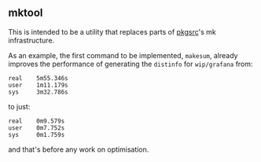 ## mktool

This is intended to be a utility that replaces parts of
[pkgsrc](https://github.com/NetBSD/pkgsrc/)'s mk infrastructure.

As an example, the first command to be implemented, `makesum`, already improves
the performance of generating the `distinfo` for `wip/grafana` from:

```
real    5m55.346s
user    1m11.179s
sys     3m32.786s
```

to just:

```
real    0m9.579s
user    0m7.752s
sys     0m1.759s
```

and that's before any work on optimisation.
